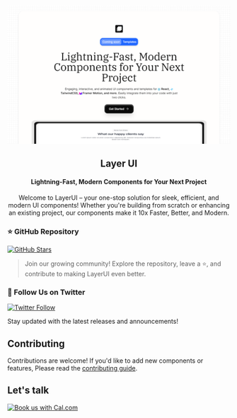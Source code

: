![LayerUI Introduction](apps/web/public/screenshort.png)

<h2 align="center">Layer UI</h2>
<h4 align="center">
    Lightning-Fast, Modern Components for Your Next Project
</h4>
<p align='center'>
Welcome to LayerUI – your one-stop solution for sleek, efficient, and modern UI components! Whether you're building from scratch or enhancing an existing project, our components make it 10x Faster, Better, and Modern.  
</p>

### ⭐ GitHub Repository  
[![GitHub Stars](https://img.shields.io/github/stars/Layer-UI/LayerUI?style=social)](https://github.com/Layer-UI/LayerUI)  

> Join our growing community! Explore the repository, leave a ⭐, and contribute to making LayerUI even better.


### 📲 Follow Us on Twitter  
[![Twitter Follow](https://img.shields.io/twitter/follow/Maheshwarr20?style=social)](https://x.com/Maheshwarr20)  

Stay updated with the latest releases and announcements!

## Contributing
Contributions are welcome! If you'd like to add new components or features, Please read the [contributing guide](/CONTRIBUTING.md).


## Let's talk
<a href="https://cal.com/maheshwar-reddy-20"><img alt="Book us with Cal.com" src="https://cal.com/book-with-cal-dark.svg" /></a>